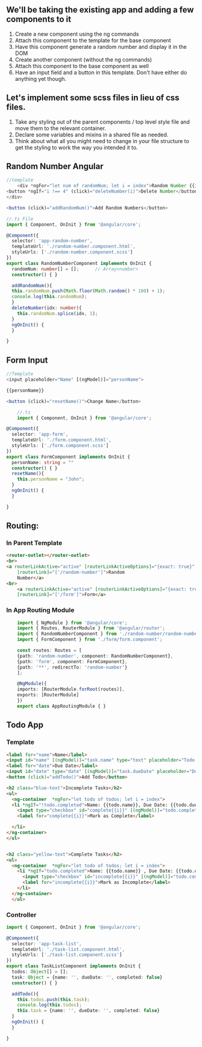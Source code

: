 ## We'll be taking the existing app and adding a few components to it
1. Create a new component using the ng commands
2. Attach this component to the template for the base component
3. Have this component generate a random number and display it in the DOM
4. Create another component (without the ng commands)
5. Attach this component to the base component as well
6. Have an input field and a button in this template. Don't have either do anything yet though.


## Let's implement some scss files in lieu of css files.
1. Take any styling out of the parent components / top level style file and move them to the relevant container.
2. Declare some variables and mixins in a shared file as needed.
3. Think about what all you might need to change in your file structure to get the styling to work the way you intended it to.


## Random Number Angular
``` typescript
//template
    <div *ngFor="let num of randomNum; let i = index">Random Number {{i+1}}: {{num}}
<button *ngIf="i !== 4" (click)="deleteNumber(i)">Delete Number</button>
</div>

<button (click)="addRandomNum()">Add Random Numbers</button>

//.ts File
import { Component, OnInit } from '@angular/core';

@Component({
  selector: 'app-random-number',
  templateUrl: './random-number.component.html',
  styleUrls: ['./random-number.component.scss']
})
export class RandomNumberComponent implements OnInit {
  randomNum: number[] = [];      // Array<number>
  constructor() { }

  addRandomNum(){
  this.randomNum.push(Math.floor(Math.random() * 100) + 1);
  console.log(this.randomNum);
  }
  deleteNumber(idx: number){
    this.randomNum.splice(idx, 1);
  }
  ngOnInit() {
  }

}

```

## Form Input
``` typescript
//Template
<input placeholder="Name" [(ngModel)]="personName">

{{personName}}

<button (click)="resetName()">Change Name</button>

    //.ts
    import { Component, OnInit } from '@angular/core';

@Component({
  selector: 'app-form',
  templateUrl: './form.component.html',
  styleUrls: ['./form.component.scss']
})
export class FormComponent implements OnInit {
  personName: string = ""
  constructor() { }
  resetName(){
    this.personName = "John";
  }
  ngOnInit() {
  }

}
```

## Routing:
### In Parent Template
``` HTML
<router-outlet></router-outlet>
<br>
<a routerLinkActive="active" [routerLinkActiveOptions]="{exact: true}" 
    [routerLink]="['/random-number']">Random
    Number</a>
<br>
    <a routerLinkActive="active" [routerLinkActiveOptions]="{exact: true}" 
    [routerLink]="['/form']">Form</a>
```

### In App Routing Module
``` typescript
    import { NgModule } from '@angular/core';
    import { Routes, RouterModule } from '@angular/router';
    import { RandomNumberComponent } from './random-number/random-number.component';
    import { FormComponent } from './form/form.component';

    const routes: Routes = [
    {path: 'random-number', component: RandomNumberComponent},
    {path: 'form', component: FormComponent}, 
    {path: '**', redirectTo: 'random-number'}
    ];

    @NgModule({
    imports: [RouterModule.forRoot(routes)],
    exports: [RouterModule]
    })
    export class AppRoutingModule { }
```


## Todo App
### Template
``` HTML
<label for="name">Name</label>
<input id="name" [(ngModel)]="task.name" type="text" placeholder="Todo Name">
<label for="date">Due Date</label>
<input id="date" type="date" [(ngModel)]="task.dueDate" placeholder="Due Date">
<button (click)="addTodo()">Add Todo</button>

<h2 class="blue-text">Incomplete Tasks</h2>
<ul>
  <ng-container  *ngFor="let todo of todos; let i = index">
  <li *ngIf="!todo.completed">Name: {{todo.name}}, Due Date: {{todo.dueDate}}
    <input type="checkbox" id="complete{{i}}" [(ngModel)]="todo.completed">
    <label for="complete{{i}}">Mark as Complete</label>

  </li>
</ng-container>
</ul>


<h2 class="yellow-text">Complete Tasks</h2>
<ul>
  <ng-container  *ngFor="let todo of todos; let i = index">
    <li *ngIf="todo.completed">Name: {{todo.name}} , Due Date: {{todo.dueDate}}
      <input type="checkbox" id="incomplete{{i}}" [(ngModel)]="todo.completed">
      <label for="incomplete{{i}}">Mark as Incomplete</label>
    </li>
  </ng-container>
  </ul>
```
### Controller
``` typescript
import { Component, OnInit } from '@angular/core';

@Component({
  selector: 'app-task-list',
  templateUrl: './task-list.component.html',
  styleUrls: ['./task-list.component.scss']
})
export class TaskListComponent implements OnInit {
  todos: Object[] = [];
  task: Object = {name: '', dueDate: '', completed: false}
  constructor() { }

  addTodo(){
    this.todos.push(this.task);
    console.log(this.todos);
    this.task = {name: '', dueDate: '', completed: false}
  }
  ngOnInit() {
  }

}
```